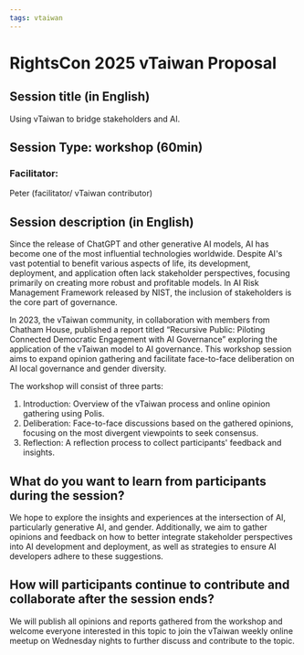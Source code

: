 ```yaml
---
tags: vtaiwan 
---
```

# RightsCon 2025 vTaiwan Proposal 

## Session title (in English)

Using vTaiwan to bridge stakeholders and AI. 

## Session Type: workshop (60min)

### Facilitator:

Peter (facilitator/ vTaiwan contributor)

## Session description (in English)

Since the release of ChatGPT and other generative AI models, AI has become one of the most influential technologies worldwide. Despite AI's vast potential to benefit various aspects of life, its development, deployment, and application often lack stakeholder perspectives, focusing primarily on creating more robust and profitable models. In AI Risk Management Framework released by NIST, the inclusion of stakeholders is the core part of governance. 

In 2023, the vTaiwan community, in collaboration with members from Chatham House, published a report titled “Recursive Public: Piloting Connected Democratic Engagement with AI Governance” exploring the application of the vTaiwan model to AI governance. This workshop session aims to expand opinion gathering and facilitate face-to-face deliberation on AI local governance and gender diversity.

The workshop will consist of three parts:
1. Introduction: Overview of the vTaiwan process and online opinion gathering using Polis.
2. Deliberation: Face-to-face discussions based on the gathered opinions, focusing on the most divergent viewpoints to seek consensus.
3. Reflection: A reflection process to collect participants' feedback and insights.


## What do you want to learn from participants during the session?

We hope to explore the insights and experiences at the intersection of AI, particularly generative AI, and gender. Additionally, we aim to gather opinions and feedback on how to better integrate stakeholder perspectives into AI development and deployment, as well as strategies to ensure AI developers adhere to these suggestions.

## How will participants continue to contribute and collaborate after the session ends?

We will publish all opinions and reports gathered from the workshop and welcome everyone interested in this topic to join the vTaiwan weekly online meetup on Wednesday nights to further discuss and contribute to the topic.


